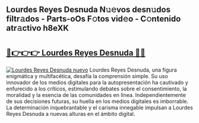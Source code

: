 ## Lourdes Reyes Desnuda N𝚞𝚎vos desn𝚞dos filtr𝚊dos - Parts-oOs F𝚘tos vid𝚎o - C𝚘ntenido atr𝚊ctivo h8eXK

# <h2><a href="http://mb6aqar.tromn.icu/?c=Lourdes+Reyes+Desnuda">🔗👉👉👉 Lourdes Reyes Desnuda 🔗🔗</a></h2>

[![Lourdes Reyes Desnuda nuevo](https://i.imgur.com/pEAQMta.gif)](http://mb6aqar.tromn.icu/?c=Lourdes+Reyes+Desnuda)
Lourdes Reyes Desnuda, una figura enigmática y multifacética, desafía la comprensión simple. Su uso innovador de los medios digitales para la autopresentación ha cautivado y enfurecido a los críticos, estimulando debates sobre el consentimiento, la moralidad y la esencia de las comunidades en línea. Independientemente de sus decisiones futuras, su huella en los medios digitales es imborrable. La determinación inquebrantable y el carisma innegable impulsan a Lourdes Reyes Desnuda a nuevas alturas en el ámbito digital.

